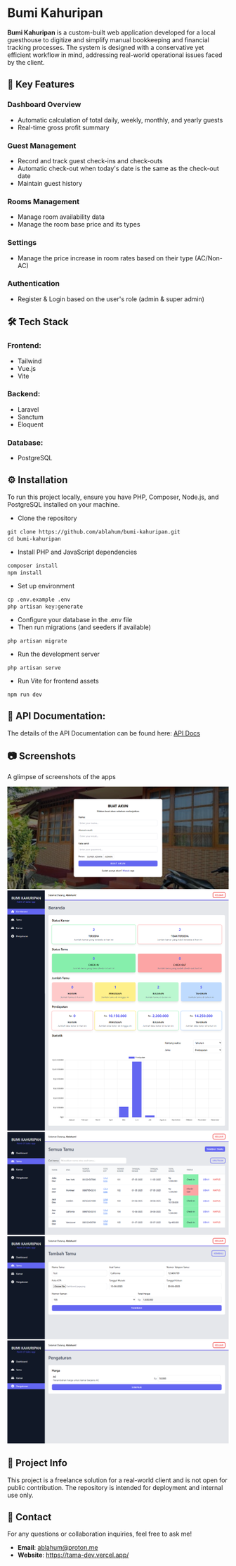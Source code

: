 # Bumi Kahuripan

**Bumi Kahuripan** is a custom-built web application developed for a local guesthouse to digitize and simplify manual bookkeeping and financial tracking processes. The system is designed with a conservative yet efficient workflow in mind, addressing real-world operational issues faced by the client.

## 🚀 Key Features

### Dashboard Overview

- Automatic calculation of total daily, weekly, monthly, and yearly guests
- Real-time gross profit summary

### Guest Management

- Record and track guest check-ins and check-outs
- Automatic check-out when today's date is the same as the check-out date
- Maintain guest history

### Rooms Management

- Manage room availability data
- Manage the room base price and its types

### Settings

- Manage the price increase in room rates based on their type (AC/Non-AC)

### Authentication

- Register & Login based on the user's role (admin & super admin)

## 🛠️ Tech Stack

### Frontend:

- Tailwind
- Vue.js
- Vite

### Backend:

- Laravel
- Sanctum
- Eloquent

### Database:

- PostgreSQL

## ⚙️ Installation

To run this project locally, ensure you have PHP, Composer, Node.js, and PostgreSQL installed on your machine.

- Clone the repository

```
git clone https://github.com/ablahum/bumi-kahuripan.git
cd bumi-kahuripan
```

- Install PHP and JavaScript dependencies

```
composer install
npm install
```

- Set up environment

```
cp .env.example .env
php artisan key:generate
```

- Configure your database in the .env file
- Then run migrations (and seeders if available)

```
php artisan migrate
```

- Run the development server

```
php artisan serve
```

- Run Vite for frontend assets

```
npm run dev
```

## 📝 API Documentation:

The details of the API Documentation can be found here: [API Docs](./API_DOCS.md)

## 📷 Screenshots

A glimpse of screenshots of the apps

![alt text](https://github.com/ablahum/bumi-kahuripan/blob/main/public/assets/register.png)
![alt text](https://github.com/ablahum/bumi-kahuripan/blob/main/public/assets/dashboard.png)
![alt text](https://github.com/ablahum/bumi-kahuripan/blob/main/public/assets/orders.png)
![alt text](https://github.com/ablahum/bumi-kahuripan/blob/main/public/assets/form.png)
![alt text](https://github.com/ablahum/bumi-kahuripan/blob/main/public/assets/settings.png)
<!-- upload photo here -->

## 📌 Project Info

This project is a freelance solution for a real-world client and is not open for public contribution. The repository is intended for deployment and internal use only.

## 📩 Contact

For any questions or collaboration inquiries, feel free to ask me!

- **Email**: ablahum@proton.me
- **Website**: https://tama-dev.vercel.app/
